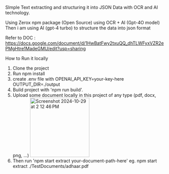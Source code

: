 SImple Text extracting and structuring it into JSON Data with OCR and AI technology.

Using Zerox npm package (Open Source) using OCR + AI (Gpt-4O model)
Then i am using AI (gpt-4 turbo) to structure the data into json format


Refer to DOC : https://docs.google.com/document/d/1HwBatFwy2txuQQ_dhTLWFyxVZR2ePMgHtre1MadeGMU/edit?usp=sharing


How to Run it locally
1. Clone the project
2. Run npm install
3. create .env file with
    OPENAI_API_KEY=your-key-here
    OUTPUT_DIR=./output
4. Build project with 'npm run build'.
5. Upload some document locally in this project of any type (pdf, docx, png, ...)
   <img width="187" alt="Screenshot 2024-10-29 at 2 12 46 PM" src="https://github.com/user-attachments/assets/10ddce5a-8509-4ed0-adde-0abc94cb4661">
6. Then run 'npm start extract your-document-path-here'
   eg. npm start extract ./TestDocuments/adhaar.pdf



